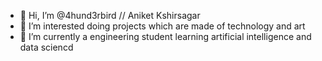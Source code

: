 - 👋 Hi, I’m @4hund3rbird // Aniket Kshirsagar
- 👀 I’m interested doing projects which are made of technology and art
- 🌱 I’m currently a engineering student learning artificial intelligence and data sciencd


<!---
4hund3rbird/4hund3rbird is a ✨ special ✨ repository because its `README.md` (this file) appears on your GitHub profile.
You can click the Preview link to take a look at your changes.
--->
